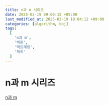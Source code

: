 ```yaml
---
title: n과 m 시리즈
date: 2025-02-19 09:09:15 +09:00
last_modified_at: 2025-02-19 18:04:12 +09:00
categories: [algorithm, boj]
tags:
  [
    'n과 m',
    '백준',
    '백트래킹',
    '재귀'
  ]
---
```

# **n과 m 시리즈**

[n과 m](https://www.acmicpc.net/workbook/view/2052)



```c++

```
